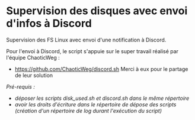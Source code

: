 # Supervision des disques avec envoi d'infos à Discord

Supervision des FS Linux avec envoi d'une notification à Discord. 

Pour l'envoi à Discord, le script s'appuie sur le super travail réalisé par l'équipe ChaoticWeg :
- https://github.com/ChaoticWeg/discord.sh
Merci à eux pour le partage de leur solution

*Pré-requis :*
- *déposer les scripts disk_used.sh et discord.sh dans le même répertoire*
- *avoir les droits d'écriture dans le répertoire de dépose des scripts (création d'un répertoire de log durant l'exécution du script)*
